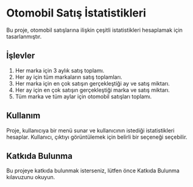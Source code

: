 # Otomobil Satış İstatistikleri

Bu proje, otomobil satışlarına ilişkin çeşitli istatistikleri hesaplamak için tasarlanmıştır.

## İşlevler

1. Her marka için 3 aylık satış toplamı.
2. Her ay için tüm markaların satış toplamları.
3. Her marka için en çok satışın gerçekleştiği ay ve satış miktarı.
4. Her ay için en çok satışın gerçekleştiği marka ve satış miktarı.
5. Tüm marka ve tüm aylar için otomobil satışları toplamı.

## Kullanım

Proje, kullanıcıya bir menü sunar ve kullanıcının istediği istatistikleri hesaplar. Kullanıcı, çıktıyı görüntülemek için belirli bir seçeneği seçebilir.

## Katkıda Bulunma

Bu projeye katkıda bulunmak isterseniz, lütfen önce Katkıda Bulunma kılavuzunu okuyun.

